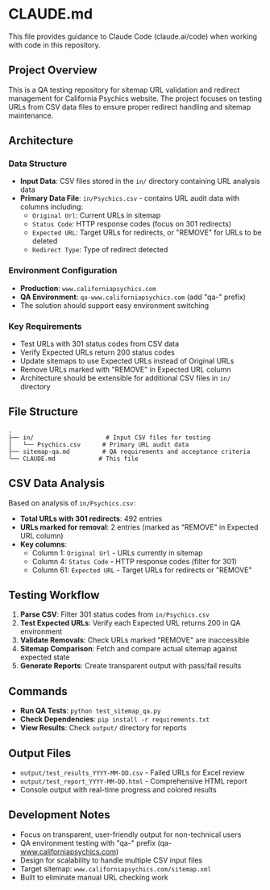 # CLAUDE.md

This file provides guidance to Claude Code (claude.ai/code) when working with code in this repository.

## Project Overview

This is a QA testing repository for sitemap URL validation and redirect management for California Psychics website. The project focuses on testing URLs from CSV data files to ensure proper redirect handling and sitemap maintenance.

## Architecture

### Data Structure
- **Input Data**: CSV files stored in the `in/` directory containing URL analysis data
- **Primary Data File**: `in/Psychics.csv` - contains URL audit data with columns including:
  - `Original Url`: Current URLs in sitemap
  - `Status Code`: HTTP response codes (focus on 301 redirects)
  - `Expected URL`: Target URLs for redirects, or "REMOVE" for URLs to be deleted
  - `Redirect Type`: Type of redirect detected

### Environment Configuration
- **Production**: `www.californiapsychics.com`
- **QA Environment**: `qa-www.californiapsychics.com` (add "qa-" prefix)
- The solution should support easy environment switching

### Key Requirements
- Test URLs with 301 status codes from CSV data
- Verify Expected URLs return 200 status codes
- Update sitemaps to use Expected URLs instead of Original URLs
- Remove URLs marked with "REMOVE" in Expected URL column
- Architecture should be extensible for additional CSV files in `in/` directory

## File Structure
```
.
├── in/                    # Input CSV files for testing
│   └── Psychics.csv      # Primary URL audit data
├── sitemap-qa.md         # QA requirements and acceptance criteria
└── CLAUDE.md            # This file
```

## CSV Data Analysis
Based on analysis of `in/Psychics.csv`:
- **Total URLs with 301 redirects**: 492 entries
- **URLs marked for removal**: 2 entries (marked as "REMOVE" in Expected URL column)
- **Key columns**:
  - Column 1: `Original Url` - URLs currently in sitemap
  - Column 4: `Status Code` - HTTP response codes (filter for 301)
  - Column 61: `Expected URL` - Target URLs for redirects or "REMOVE"

## Testing Workflow
1. **Parse CSV**: Filter 301 status codes from `in/Psychics.csv`
2. **Test Expected URLs**: Verify each Expected URL returns 200 in QA environment
3. **Validate Removals**: Check URLs marked "REMOVE" are inaccessible
4. **Sitemap Comparison**: Fetch and compare actual sitemap against expected state
5. **Generate Reports**: Create transparent output with pass/fail results

## Commands
- **Run QA Tests**: `python test_sitemap_qa.py`
- **Check Dependencies**: `pip install -r requirements.txt`
- **View Results**: Check `output/` directory for reports

## Output Files
- `output/test_results_YYYY-MM-DD.csv` - Failed URLs for Excel review
- `output/test_report_YYYY-MM-DD.html` - Comprehensive HTML report
- Console output with real-time progress and colored results

## Development Notes
- Focus on transparent, user-friendly output for non-technical users
- QA environment testing with "qa-" prefix (qa-www.californiapsychics.com)
- Design for scalability to handle multiple CSV input files
- Target sitemap: `www.californiapsychics.com/sitemap.xml`
- Built to eliminate manual URL checking work